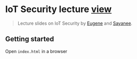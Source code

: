 # IoT Security lecture [view](https://sayan.ee/iot-security-lecture)

> Lecture slides on IoT Security by [Eugene](https://github.com/eugeneteo) and [Sayanee](https://github.com/sayanee).

## Getting started

Open `index.html` in a browser
